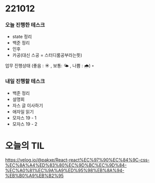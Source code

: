 # 221012

### 오늘 진행한 테스크

- state 정리
- 백준 정리
- 인후
- 카공(대신 스공 = 스터디룸공부라는뜻)

업무 진행상태 (좋음 : ☀ , 보통: 🌤 , 나쁨 : 🌧)
`☀`

### 내일 진행할 테스크

- 백준 정리
- 설명회
- 자스 글 이사하기
- 애자일 읽기
- 모자스 19 - 1
- 모자스 19 - 2

# 오늘의 TIL

https://velog.io/@pakxe/React-react%EC%97%90%EC%84%9C-css-%EC%8A%A4%ED%83%80%EC%9D%BC%EC%9D%84-%EC%A0%81%EC%9A%A9%ED%95%98%EB%8A%94-%EB%B0%A9%EB%B2%95
